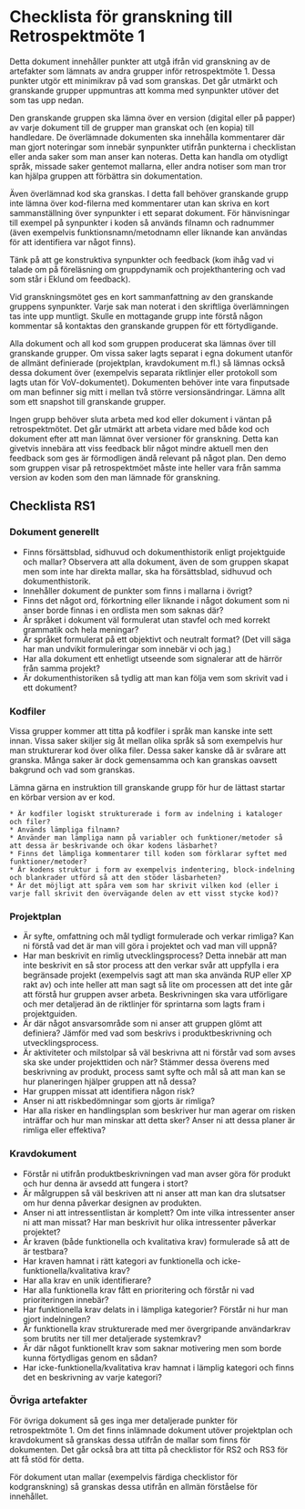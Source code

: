 # Checklista för granskning till Retrospektmöte 1
Detta dokument innehåller punkter att utgå ifrån vid granskning av de artefakter som lämnats av andra grupper inför retrospektmöte 1. Dessa punkter utgör ett minimikrav på vad som granskas. Det går utmärkt och granskande grupper uppmuntras att komma med synpunkter utöver det som tas upp nedan.

Den granskande gruppen ska lämna över en version (digital eller på papper) av varje dokument till de grupper man granskat och (en kopia) till handledare. De överlämnade dokumenten ska innehålla kommentarer där man gjort noteringar som innebär synpunkter utifrån punkterna i checklistan eller anda saker som man anser kan noteras. Detta kan handla om otydligt språk, missade saker gentemot mallarna, eller andra notiser som man tror kan hjälpa gruppen att förbättra sin dokumentation.

Även överlämnad kod ska granskas. I detta fall behöver granskande grupp inte lämna över kod-filerna med kommentarer utan kan skriva en kort sammanställning över synpunkter i ett separat dokument. För hänvisningar till exempel på synpunkter i koden så används filnamn och radnummer (även exempelvis funktionsnamn/metodnamn eller liknande kan användas för att identifiera var något finns).

Tänk på att ge konstruktiva synpunkter och feedback (kom ihåg vad vi talade om på föreläsning om gruppdynamik och projekthantering och vad som står i Eklund om feedback).

Vid granskningsmötet ges en kort sammanfattning av den granskande gruppens synpunkter. Varje sak man noterat i den skriftliga överlämningen tas inte upp muntligt. Skulle en mottagande grupp inte förstå någon kommentar så kontaktas den granskande gruppen för ett förtydligande.

Alla dokument och all kod som gruppen producerat ska lämnas över till granskande grupper. Om vissa saker lagts separat i egna dokument utanför de allmänt definierade (projektplan, kravdokument m.fl.) så lämnas också dessa dokument över (exempelvis separata riktlinjer eller protokoll som lagts utan för VoV-dokumentet). Dokumenten behöver inte vara finputsade om man befinner sig mitt i mellan två större versionsändringar. Lämna allt som ett snapshot till granskande grupper.

Ingen grupp behöver sluta arbeta med kod eller dokument i väntan på retrospektmötet. Det går utmärkt att arbeta vidare med både kod och dokument efter att man lämnat över versioner för granskning. Detta kan givetvis innebära att viss feedback blir något mindre aktuell men den feedback som ges är förmodligen ändå relevant på något plan. Den demo som gruppen visar på retrospektmöet måste inte heller vara från samma version av koden som den man lämnade för granskning.

## Checklista RS1

### Dokument generellt
* Finns försättsblad, sidhuvud och dokumenthistorik enligt projektguide och mallar? Observera att alla dokument, även de som gruppen skapat men som inte har direkta mallar, ska ha försättsblad, sidhuvud och dokumenthistorik.
* Innehåller dokument de punkter som finns i mallarna i övrigt?
* Finns det något ord, förkortning eller liknande i något dokument som ni anser borde finnas i en ordlista men som saknas där?
* Är språket i dokument väl formulerat utan stavfel och med korrekt grammatik och hela meningar?
* Är språket formulerat på ett objektivt och neutralt format? (Det vill säga har man undvikit formuleringar som innebär vi och jag.)
* Har alla dokument ett enhetligt utseende som signalerar att de härrör från samma projekt?
* Är dokumenthistoriken så tydlig att man kan följa vem som skrivit vad i ett dokument?

### Kodfiler
Vissa grupper kommer att titta på kodfiler i språk man kanske inte sett innan. Vissa saker skiljer sig åt mellan olika språk så som exempelvis hur man strukturerar kod över olika filer. Dessa saker kanske då är svårare att granska. Många saker är dock gemensamma och kan granskas oavsett bakgrund och vad som granskas.

Lämna gärna en instruktion till granskande grupp för hur de lättast startar en körbar version av er kod.

	* Är kodfiler logiskt strukturerade i form av indelning i kataloger och filer?
	* Används lämpliga filnamn?
	* Använder man lämpliga namn på variabler och funktioner/metoder så att dessa är beskrivande och ökar kodens läsbarhet?
	* Finns det lämpliga kommentarer till koden som förklarar syftet med funktioner/metoder?
	* Är kodens struktur i form av exempelvis indentering, block-indelning och blankrader utförd så att den stöder läsbarheten?
	* Är det möjligt att spåra vem som har skrivit vilken kod (eller i varje fall skrivit den övervägande delen av ett visst stycke kod)?

### Projektplan
* Är syfte, omfattning och mål tydligt formulerade och verkar rimliga? Kan ni förstå vad det är man vill göra i projektet och vad man vill uppnå?
* Har man beskrivit en rimlig utvecklingsprocess? Detta innebär att man inte beskrivit en så stor process att den verkar svår att uppfylla i era begränsade projekt (exempelvis sagt att man ska använda RUP eller XP rakt av) och inte heller att man sagt så lite om processen att det inte går att förstå hur gruppen avser arbeta. Beskrivningen ska vara utförligare och mer detaljerad än de riktlinjer för sprintarna som lagts fram i projektguiden.
* Är där något ansvarsområde som ni anser att gruppen glömt att definiera? Jämför med vad som beskrivs i produktbeskrivning och utvecklingsprocess.
* Är aktiviteter och milstolpar så väl beskrivna att ni förstår vad som avses ska ske under projekttiden och när? Stämmer dessa överens med beskrivning av produkt, process samt syfte och mål så att man kan se hur planeringen hjälper gruppen att nå dessa?
* Har gruppen missat att identifiera någon risk?
* Anser ni att riskbedömningar som gjorts är rimliga?
* Har alla risker en handlingsplan som beskriver hur man agerar om risken inträffar och hur man minskar att detta sker? Anser ni att dessa planer är rimliga eller effektiva?

### Kravdokument
* Förstår ni utifrån produktbeskrivningen vad man avser göra för produkt och hur denna är avsedd att fungera i stort?
* Är målgruppen så väl beskriven att ni anser att man kan dra slutsatser om hur denna påverkar designen av produkten.
* Anser ni att intressentlistan är komplett? Om inte vilka intressenter anser ni att man missat? Har man beskrivit hur olika intressenter påverkar projektet?
* Är kraven (både funktionella och kvalitativa krav) formulerade så att de är testbara?
* Har kraven hamnat i rätt kategori av funktionella och icke-funktionella/kvalitativa krav?
* Har alla krav en unik identifierare?
* Har alla funktionella krav fått en prioritering och förstår ni vad prioriteringen innebär?
* Har funktionella krav delats in i lämpliga kategorier? Förstår ni hur man gjort indelningen?
* Är funktionella krav strukturerade med mer övergripande användarkrav som brutits ner till mer detaljerade systemkrav?
* Är där något funktionellt krav som saknar motivering men som borde kunna förtydligas genom en sådan?
* Har icke-funktionella/kvalitativa krav hamnat i lämplig kategori och finns det en beskrivning av varje kategori?

### Övriga artefakter
För övriga dokument så ges inga mer detaljerade punkter för retrospektmöte 1. Om det finns inlämnade dokument utöver projektplan och kravdokument så granskas dessa utifrån de mallar som finns för dokumenten. Det går också bra att titta på checklistor för RS2 och RS3 för att få stöd för detta.

För dokument utan mallar (exempelvis färdiga checklistor för kodgranskning) så granskas dessa utifrån en allmän förståelse för innehållet.